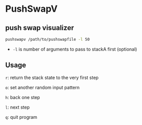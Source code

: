 # PushSwapV

## push swap visualizer

```bash
pushswapv /path/to/pushswapfile -l 50
```

- `-l` is number of arguments to pass to stackA first (optional)

## Usage


`r`: return the stack state to the very first step

`o`: set another random input pattern

`h`: back one step

`l`: next step

`q`: quit program

